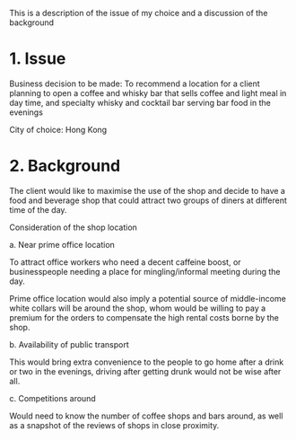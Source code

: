 This is a description of the issue of my choice and a discussion of the background

# 1. Issue
Business decision to be made: To recommend a location for a client planning to open a coffee and whisky bar that sells coffee and light meal in day time, and specialty whisky and cocktail bar serving bar food in the evenings

City of choice: Hong Kong

# 2. Background
The client would like to maximise the use of the shop and decide to have a food and beverage shop that could attract two groups of diners at different time of the day. 

Consideration of the shop location

  a. Near prime office location
  
   To attract office workers who need a decent caffeine boost, or businesspeople needing a place for mingling/informal meeting during the day.

   Prime office location would also imply a potential source of middle-income white collars will be around the shop, whom would be willing to pay a premium for the orders to    compensate the high rental costs borne by the shop.

   b. Availability of public transport
   
   This would bring extra convenience to the people to go home after a drink or two in the evenings, driving after getting drunk would not be wise after all.

   c. Competitions around
    
   Would need to know the number of coffee shops and bars around, as well as a snapshot of the reviews of shops in close proximity.

